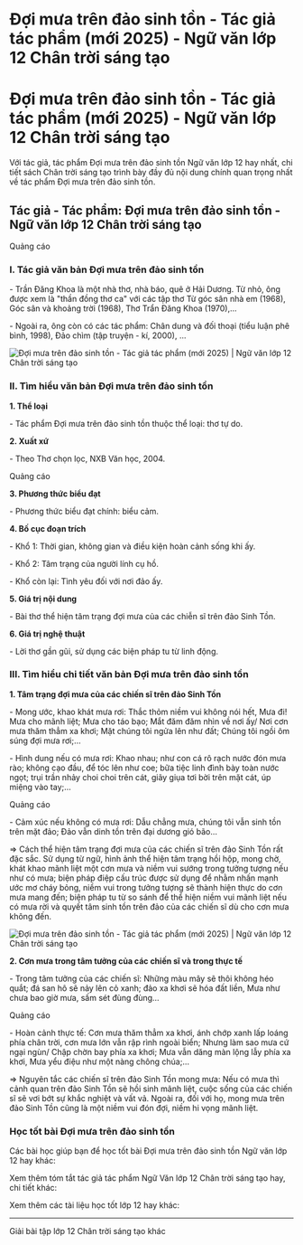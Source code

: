 # Đợi mưa trên đảo sinh tồn - Tác giả tác phẩm (mới 2025) - Ngữ văn lớp 12 Chân trời sáng tạo

# Đợi mưa trên đảo sinh tồn - Tác giả tác phẩm (mới 2025) - Ngữ văn lớp 12 Chân trời sáng tạo

Với tác giả, tác phẩm Đợi mưa trên đảo sinh tồn Ngữ văn lớp 12 hay nhất, chi tiết sách Chân trời sáng tạo trình bày đầy đủ nội dung chính quan trọng nhất về tác phẩm Đợi mưa trên đảo sinh tồn.

## Tác giả - Tác phẩm: Đợi mưa trên đảo sinh tồn - Ngữ văn lớp 12 Chân trời sáng tạo

Quảng cáo

### **I. Tác giả văn bản Đợi mưa trên đảo sinh tồn**

\- Trần Đăng Khoa là một nhà thơ, nhà báo, quê ở Hải Dương. Từ nhỏ, ông được xem là "thần đồng thơ ca" với các tập thơ Từ góc sân nhà em (1968), Góc sân và khoảng trời (1968), Thơ Trẩn Đăng Khoa (1970),...

\- Ngoài ra, ông còn có các tác phẩm: Chân dung và đối thoại (tiểu luận phê bình, 1998), Đảo chìm (tập truyện - kí, 2000), ...

![Đợi mưa trên đảo sinh tồn - Tác giả tác phẩm \(mới 2025\) | Ngữ văn lớp 12 Chân trời sáng tạo](https://vietjack.com/soan-van-lop-12-ct/images/tac-gia-tac-pham-doi-mua-tren-dao-sinh-ton-236243.PNG)

### **II. Tìm hiểu văn bản Đợi mưa trên đảo sinh tồn**

**1\. Thể loại**

\- Tác phẩm Đợi mưa trên đảo sinh tồn thuộc thể loại: thơ tự do.

**2\. Xuất xứ**

\- Theo Thơ chọn lọc, NXB Văn học, 2004. 

Quảng cáo

**3\. Phương thức biểu đạt**

\- Phương thức biểu đạt chính: biểu cảm.

**4\. Bố cục đoạn trích**

\- Khổ 1: Thời gian, không gian và điều kiện hoàn cảnh sống khi ấy.

\- Khổ 2: Tâm trạng của người lính cụ hồ.

\- Khổ còn lại: Tình yêu đối với nơi đảo ấy.

**5\. Giá trị nội dung**

\- Bài thơ thể hiện tâm trạng đợi mưa của các chiễn sĩ trên đảo Sinh Tồn.

**6\. Giá trị nghệ thuật**

\- Lời thơ gần gũi, sử dụng các biện pháp tu từ linh động.

### **III. Tìm hiểu chi tiết văn bản Đợi mưa trên đảo sinh tồn**

**1\. Tâm trạng đợi mưa của các chiến sĩ trên đảo Sinh Tồn**

\- Mong ước, khao khát mưa rơi: Thắc thỏm niềm vui không nói hết, Mưa đi! Mưa cho mãnh liệt; Mưa cho táo bạo; Mắt đăm đăm nhìn về nơi ấy/ Nơi cơn mưa thăm thẳm xa khơi; Mặt chúng tôi ngửa lên như đất; Chúng tôi ngồi ôm súng đợi mưa rơi;…

\- Hình dung nếu có mưa rơi: Khao nhau; như con cá rô rạch nước đón mưa rào; không cạo đầu, để tóc lên như coe; bữa tiệc linh đình bày toàn nước ngọt; trụi trần nhảy choi choi trên cát, giãy giụa tơi bời trên mặt cát, úp miệng vào tay;…

Quảng cáo

\- Cảm xúc nếu không có mưa rơi: Dẫu chẳng mưa, chúng tôi vẫn sinh tồn trên mặt đảo; Đảo vẫn dinh tồn trên đại dương gió bão…

=> Cách thể hiện tâm trạng đợi mưa của các chiến sĩ trên đảo Sinh Tồn rất đặc sắc. Sử dụng từ ngữ, hình ảnh thể hiện tâm trạng hồi hộp, mong chờ, khát khao mãnh liệt một cơn mưa và niềm vui sướng trong tưởng tượng nếu như có mưa; biện pháp điệp cấu trúc được sử dụng để nhằm nhấn mạnh ước mơ cháy bỏng, niềm vui trong tưởng tượng sẽ thành hiện thực do cơn mưa mang đến; biện pháp tu từ so sánh để thể hiện niềm vui mãnh liệt nếu có mưa rời và quyết tâm sinh tồn trên đảo của các chiến sĩ dù cho cơn mưa không đến.

![Đợi mưa trên đảo sinh tồn - Tác giả tác phẩm \(mới 2025\) | Ngữ văn lớp 12 Chân trời sáng tạo](https://vietjack.com/soan-van-lop-12-ct/images/tac-gia-tac-pham-doi-mua-tren-dao-sinh-ton-236244.PNG)

**2\. Cơn mưa trong tâm tưởng của các chiến sĩ và trong thực tế**

\- Trong tâm tưởng của các chiến sĩ: Những màu mây sẽ thôi không héo quắt; đá san hô sẽ nảy lên cỏ xanh; đảo xa khơi sẽ hóa đất liền, Mưa như chưa bao giờ mưa, sấm sét đùng đùng…

Quảng cáo

\- Hoàn cảnh thực tế: Cơn mưa thăm thẳm xa khơi, ánh chớp xanh lấp loáng phía chân trời, cơn mưa lớn vẫn rập rình ngoài biển; Nhưng làm sao mưa cứ ngại ngùn/ Chập chờn bay phía xa khơi; Mưa vẫn dăng màn lộng lẫy phía xa khơi, Mưa yểu điệu như một nàng chông chúa;…

=> Nguyên tắc các chiến sĩ trên đảo Sinh Tồn mong mưa: Nếu có mưa thì cảnh quan trên đảo Sinh Tồn sẽ hồi sinh mãnh liệt, cuộc sống của các chiến sĩ sẽ vơi bớt sự khắc nghiệt và vất vả. Ngoài ra, đối với họ, mong mưa trên đảo Sinh Tồn cũng là một niềm vui đón đợi, niềm hi vọng mãnh liệt.

### **Học tốt bài Đợi mưa trên đảo sinh tồn**

Các bài học giúp bạn để học tốt bài Đợi mưa trên đảo sinh tồn Ngữ văn lớp 12 hay khác:

Xem thêm tóm tắt tác giả tác phẩm Ngữ Văn lớp 12 Chân trời sáng tạo hay, chi tiết khác:

Xem thêm các tài liệu học tốt lớp 12 hay khác:

* * *

Giải bài tập lớp 12 Chân trời sáng tạo khác
